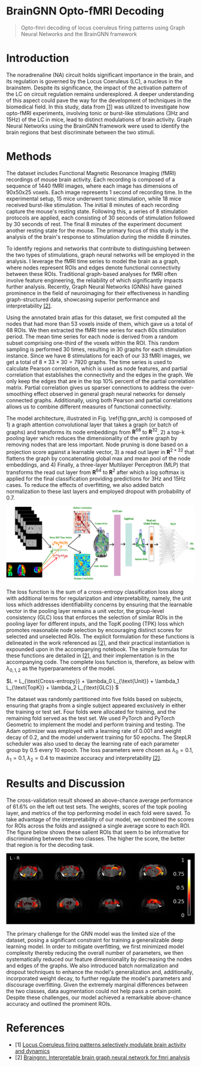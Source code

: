 # BrainGNN Opto-fMRI Decoding
> Opto-fmri decoding of locus coeruleus firing patterns using Graph Neural Networks and the BrainGNN framework

# Introduction
The noradrenaline (NA) circuit holds significant importance in the brain, and its regulation is governed by the Locus Coeruleus (LC), a nucleus in the brainstem. Despite its significance, the impact of the activation pattern of the LC on circuit regulation remains underexplored. A deeper understanding of this aspect could pave the way for the development of techniques in the biomedical field. In this study, data from [[1]](#1) was utilized to investigate how opto-fMRI experiments, involving tonic or burst-like stimulations (3Hz and 15Hz) of the LC in mice, lead to distinct modulations of brain activity. Graph Neural Networks using the BrainGNN framework were used to identify the brain regions that best discriminate between the two stimuli.

# Methods

The dataset includes Functional Magnetic Resonance Imaging (fMRI) recordings of mouse brain activity. Each recording is composed of a sequence of 1440 fMRI images, where each image has dimensions of 90x50x25 voxels. Each image represents 1 second of recording time. In the experimental setup, 15 mice underwent tonic stimulation, while 18 mice received burst-like stimulation. The initial 8 minutes of each recording capture the mouse's resting state. Following this, a series of 8 stimulation protocols are applied, each consisting of 30 seconds of stimulation followed by 30 seconds of rest. The final 8 minutes of the experiment document another resting state for the mouse. The primary focus of this study is the analysis of the brain's response to stimulation during the middle 8 minutes.

To identify regions and networks that contribute to distinguishing between the two types of stimulations, graph neural networks will be employed in the analysis. I leverage the fMRI time series to  model the brain as a graph, where nodes represent ROIs and edges denote functional connectivity between these ROIs. Traditional graph-based analyses for fMRI often involve feature engineering, the reliability of which significantly impacts further analysis. Recently, Graph Neural Networks (GNNs) have gained prominence in the field of neuroimaging for their effectiveness in handling graph-structured data, showcasing superior performance and interpretability [[2]](#2).

Using the annotated brain atlas for this dataset, we first computed all the nodes that had more than 53 voxels inside of them, which gave us a total of 68 ROIs. We then extracted the fMRI time series for each 60s stimulation period. The mean time series for each node is derived from a random subset comprising one-third of the voxels within the ROI. This random sampling is performed 30 times, resulting in 30 graphs for each stimulation instance. Since we have 8 stimulations for each of our 33 fMRI images, we get a total of $8 \times 33 \times 30 = 7920$ graphs. The time series is used to calculate Pearson correlation, which is used as node features, and  partial correlation that establishes the connectivity and the edges in the graph. We only keep the edges that are in the top $10\%$ percent of the partial correlation matrix. Partial correlation gives us sparser connections to address the over-smoothing effect observed in general graph neural networks for densely connected graphs. Additionally, using both Pearson and partial correlations allows us to combine different measures of functional connectivity.

The model architecture, illustrated in Fig. \ref{fig:gnn_arch} is composed of 1) a graph attention convolutional layer that takes a graph (or batch of graphs) and transforms its node embeddings from $\mathbf{R}^{68}$ to $\mathbf{R}^{32}$, 2) a top-k pooling layer which reduces the dimensionality of the entire graph by removing nodes that are less important. Node pruning is done based on a projection score against a learnable vector, 3) a read out layer in $\mathbf{R}^{2 \times 32}$ that flattens the graph by concatenating global max and mean pool of the node embeddings, and 4) Finally, a three-layer Multilayer Perceptron (MLP) that transforms the read out layer from  $\mathbf{R}^{64}$ to $\mathbf{R}^{2}$  after which a log softmax is applied for the final classification providing predictions for 3Hz and 15Hz cases. To reduce the effects of overfitting, we also added batch normalization to these last layers and employed dropout with probability of $0.7$.

![Model Architecture](/assets/gnn-arch.png)

The loss function is the sum of a cross-entropy classification loss along with additional terms for regularization and interpretability, namely, the unit loss which addresses identifiability concerns by ensuring that the learnable vector in the pooling layer remains a unit vector, the group-level consistency (GLC) loss that enforces the selection of similar ROIs in the pooling layer for different inputs, and the TopK pooling (TPK) loss which promotes reasonable node selection by encouraging distinct scores for selected and unselected ROIs. The explicit formulation for these functions is delineated in the work referenced as [[2]](#2), and their practical instantiation is expounded upon in the accompanying notebook. The simple formulas for these functions are detailed in [[2]](#2), and their implementation is in the accompanying code. The complete loss function is, therefore, as below with $\lambda_{0, 1, 2}$ as the hyperparameters of the model.

$L = L_{\text{Cross-entropy}} + \lambda_0 L_{\text{Unit}} + \lambda_1 L_{\text{TopK}} +  \lambda_2 L_{\text{GLC}} $

The dataset was randomly partitioned into five folds based on subjects, ensuring that graphs from a single subject appeared exclusively in either the training or test set. Four folds were allocated for training, and the remaining fold served as the test set. We used PyTorch and PyTorch Geometric to implement the model and perform training and testing. The Adam optimizer was employed with a learning rate of $0.001$ and weight decay of $0.2$, and the model underwent training for 50 epochs. The StepLR scheduler was also used to decay the learning rate of each parameter group by $0.5$ every $10$ epoch. The loss parameters were chosen as $\lambda_0 = 0.1, \lambda_1 = 0.1, \lambda_2 = 0.4$ to maximize accuracy and interpretability [[2]](#2).

# Results and Discussion
The cross-validation result showed an above-chance average performance of $61.6\%$ on the left out test sets. The weights, scores of the topk pooling layer, and metrics of the top performing model in each fold were saved. To take advantage of the interpretability of our model, we combined the scores for ROIs across the folds and assigned a single average score to each ROI. The figure below shows these salient ROIs that seem to be informative for discriminating between the two classes. The higher the score, the better that region is for the decoding task.

![Salient ROI](/assets/salient-roi.png)

The primary challenge for the GNN model was the limited size of the dataset, posing a significant constraint for training a generalizable deep learning model. In order to mitigate overfitting, we first minimized model complexity thereby reducing the overall number of parameters, we then systematically reduced our feature dimensionality by decreasing the nodes and edges of the graphs. We also introduced batch normalization and dropout techniques to enhance the model's generalization and, additionally, incorporated weight decay, to further regulate the model's parameters and discourage overfitting. Given the extremely marginal differences between the two classes, data augmentation could not help pass a certain point. Despite these challenges, our model achieved a remarkable above-chance accuracy and outlined the prominent ROIs.

# References
* <a id="1">[1]</a> [Locus Coeruleus firing patterns selectively modulate brain activity and dynamics](https://www.biorxiv.org/content/10.1101/2022.08.29.505672v1)
* <a id="2">[2]</a> [Braingnn: Interpretable brain graph neural network for fmri analysis](https://github.com/xxlya/BrainGNN_Pytorch)

